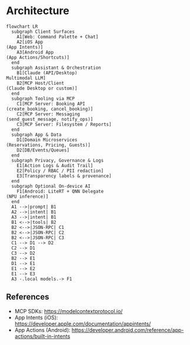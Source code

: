 
# Architecture

```mermaid
flowchart LR
  subgraph Client Surfaces
    A1[Web: Command Palette + Chat]
    A2[iOS App
(App Intents)]
    A3[Android App
(App Actions/Shortcuts)]
  end
  subgraph Assistant & Orchestration
    B1[Claude (API/Desktop)
Multimodal LLM]
    B2[MCP Host/Client
(Claude Desktop or custom)]
  end
  subgraph Tooling via MCP
    C1[MCP Server: Booking API
(create_booking, cancel_booking)]
    C2[MCP Server: Messaging
(send_guest_message, notify_ops)]
    C3[MCP Server: Filesystem / Reports]
  end
  subgraph App & Data
    D1[Domain Microservices
(Reservations, Pricing, Guests)]
    D2[DB/Events/Queues]
  end
  subgraph Privacy, Governance & Logs
    E1[Action Logs & Audit Trail]
    E2[Policy / RBAC / PII redaction]
    E3[Transparency labels & provenance]
  end
  subgraph Optional On‑device AI
    F1[Android: LiteRT + QNN Delegate
(NPU inference)]
  end
  A1 -->|prompt| B1
  A2 -->|intent| B1
  A3 -->|intent| B1
  B1 <-->|tools| B2
  B2 <-->|JSON-RPC| C1
  B2 <-->|JSON-RPC| C2
  B2 <-->|JSON-RPC| C3
  C1 --> D1 --> D2
  C2 --> D1
  C3 --> D2
  B2 --> E1
  D1 --> E1
  E1 --> E2
  E1 --> E3
  A3 -.local models.-> F1
```

## References
- MCP SDKs: https://modelcontextprotocol.io/
- App Intents (iOS): https://developer.apple.com/documentation/appintents/
- App Actions (Android): https://developer.android.com/reference/app-actions/built-in-intents
